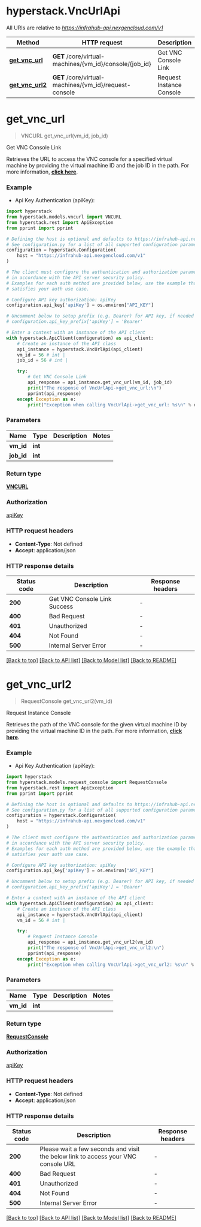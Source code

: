 # hyperstack.VncUrlApi

All URIs are relative to *https://infrahub-api.nexgencloud.com/v1*

Method | HTTP request | Description
------------- | ------------- | -------------
[**get_vnc_url**](VncUrlApi.md#get_vnc_url) | **GET** /core/virtual-machines/{vm_id}/console/{job_id} | Get VNC Console Link
[**get_vnc_url2**](VncUrlApi.md#get_vnc_url2) | **GET** /core/virtual-machines/{vm_id}/request-console | Request Instance Console


# **get_vnc_url**
> VNCURL get_vnc_url(vm_id, job_id)

Get VNC Console Link

Retrieves the URL to access the VNC console for a specified virtual machine by providing the virtual machine ID and the job ID in the path. For more information, [**click here**](https://docs.hyperstack.cloud/docs/api-reference/core-resources/virtual-machines/vnc-console/retrieve-vnc-url).

### Example

* Api Key Authentication (apiKey):

```python
import hyperstack
from hyperstack.models.vncurl import VNCURL
from hyperstack.rest import ApiException
from pprint import pprint

# Defining the host is optional and defaults to https://infrahub-api.nexgencloud.com/v1
# See configuration.py for a list of all supported configuration parameters.
configuration = hyperstack.Configuration(
    host = "https://infrahub-api.nexgencloud.com/v1"
)

# The client must configure the authentication and authorization parameters
# in accordance with the API server security policy.
# Examples for each auth method are provided below, use the example that
# satisfies your auth use case.

# Configure API key authorization: apiKey
configuration.api_key['apiKey'] = os.environ["API_KEY"]

# Uncomment below to setup prefix (e.g. Bearer) for API key, if needed
# configuration.api_key_prefix['apiKey'] = 'Bearer'

# Enter a context with an instance of the API client
with hyperstack.ApiClient(configuration) as api_client:
    # Create an instance of the API class
    api_instance = hyperstack.VncUrlApi(api_client)
    vm_id = 56 # int | 
    job_id = 56 # int | 

    try:
        # Get VNC Console Link
        api_response = api_instance.get_vnc_url(vm_id, job_id)
        print("The response of VncUrlApi->get_vnc_url:\n")
        pprint(api_response)
    except Exception as e:
        print("Exception when calling VncUrlApi->get_vnc_url: %s\n" % e)
```



### Parameters


Name | Type | Description  | Notes
------------- | ------------- | ------------- | -------------
 **vm_id** | **int**|  | 
 **job_id** | **int**|  | 

### Return type

[**VNCURL**](VNCURL.md)

### Authorization

[apiKey](../README.md#apiKey)

### HTTP request headers

 - **Content-Type**: Not defined
 - **Accept**: application/json

### HTTP response details

| Status code | Description | Response headers |
|-------------|-------------|------------------|
**200** | Get VNC Console Link Success |  -  |
**400** | Bad Request |  -  |
**401** | Unauthorized |  -  |
**404** | Not Found |  -  |
**500** | Internal Server Error |  -  |

[[Back to top]](#) [[Back to API list]](../README.md#documentation-for-api-endpoints) [[Back to Model list]](../README.md#documentation-for-models) [[Back to README]](../README.md)

# **get_vnc_url2**
> RequestConsole get_vnc_url2(vm_id)

Request Instance Console

Retrieves the path of the VNC console for the given virtual machine ID by providing the virtual machine ID in the path. For more information, [**click here**](https://docs.hyperstack.cloud/docs/api-reference/core-resources/virtual-machines/vnc-console/retrieve-console-path).

### Example

* Api Key Authentication (apiKey):

```python
import hyperstack
from hyperstack.models.request_console import RequestConsole
from hyperstack.rest import ApiException
from pprint import pprint

# Defining the host is optional and defaults to https://infrahub-api.nexgencloud.com/v1
# See configuration.py for a list of all supported configuration parameters.
configuration = hyperstack.Configuration(
    host = "https://infrahub-api.nexgencloud.com/v1"
)

# The client must configure the authentication and authorization parameters
# in accordance with the API server security policy.
# Examples for each auth method are provided below, use the example that
# satisfies your auth use case.

# Configure API key authorization: apiKey
configuration.api_key['apiKey'] = os.environ["API_KEY"]

# Uncomment below to setup prefix (e.g. Bearer) for API key, if needed
# configuration.api_key_prefix['apiKey'] = 'Bearer'

# Enter a context with an instance of the API client
with hyperstack.ApiClient(configuration) as api_client:
    # Create an instance of the API class
    api_instance = hyperstack.VncUrlApi(api_client)
    vm_id = 56 # int | 

    try:
        # Request Instance Console
        api_response = api_instance.get_vnc_url2(vm_id)
        print("The response of VncUrlApi->get_vnc_url2:\n")
        pprint(api_response)
    except Exception as e:
        print("Exception when calling VncUrlApi->get_vnc_url2: %s\n" % e)
```



### Parameters


Name | Type | Description  | Notes
------------- | ------------- | ------------- | -------------
 **vm_id** | **int**|  | 

### Return type

[**RequestConsole**](RequestConsole.md)

### Authorization

[apiKey](../README.md#apiKey)

### HTTP request headers

 - **Content-Type**: Not defined
 - **Accept**: application/json

### HTTP response details

| Status code | Description | Response headers |
|-------------|-------------|------------------|
**200** | Please wait a few seconds and visit the below link to access your VNC console URL |  -  |
**400** | Bad Request |  -  |
**401** | Unauthorized |  -  |
**404** | Not Found |  -  |
**500** | Internal Server Error |  -  |

[[Back to top]](#) [[Back to API list]](../README.md#documentation-for-api-endpoints) [[Back to Model list]](../README.md#documentation-for-models) [[Back to README]](../README.md)

